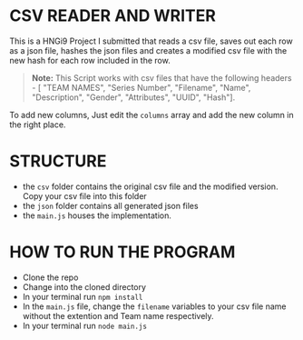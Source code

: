 # CSV READER AND WRITER

This is a HNGi9 Project I submitted that reads a csv file, saves out each row as a json file, hashes the json files and creates a modified csv file with the new hash for each row included in the row.

> **Note:** This Script works with csv files that have the following headers - [ "TEAM NAMES", "Series Number", "Filename", "Name", "Description", "Gender", "Attributes", "UUID", "Hash"].

To add new columns, Just edit the `columns` array and add the new column in the right place.

# STRUCTURE

- the `csv` folder contains the original csv file and the modified version. Copy your csv file into this folder
- the `json` folder contains all generated json files
- the `main.js` houses the implementation.

# HOW TO RUN THE PROGRAM

- Clone the repo
- Change into the cloned directory
- In your terminal run `npm install`
- In the `main.js` file, change the `filename` variables to your csv file name without the extention and Team name respectively.
- In your terminal run `node main.js`
